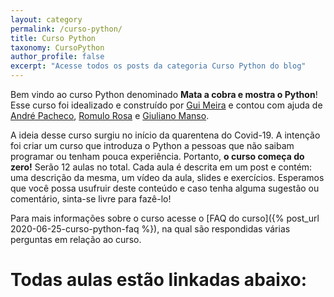 ```yaml
---
layout: category
permalink: /curso-python/
title: Curso Python
taxonomy: CursoPython
author_profile: false
excerpt: "Acesse todos os posts da categoria Curso Python do blog"
---
```


Bem vindo ao curso Python denominado **Mata a cobra e mostra o Python**! Esse curso foi idealizado e construído por [Gui Meira](https://twitter.com/gtmeira) e contou com ajuda de [André Pacheco](https://twitter.com/paaatcha), [Romulo Rosa](https://twitter.com/romulorosa) e [Giuliano Manso](https://twitter.com/GiulianoManso).


A ideia desse curso surgiu no início da quarentena do Covid-19. A intenção foi criar um curso que introduza o Python a pessoas que não saibam programar ou tenham pouca experiência. Portanto, **o curso começa do zero!** Serão 12 aulas no total. Cada aula é descrita em um post e contém: uma descrição da mesma, um vídeo da aula, slides e exercícios. Esperamos que você possa usufruir deste conteúdo e caso tenha alguma sugestão ou comentário, sinta-se livre para fazê-lo!


Para mais informações sobre o curso acesse o [FAQ do curso]({% post_url 2020-06-25-curso-python-faq %}), na qual são respondidas várias perguntas em relação ao curso.

# Todas aulas estão linkadas abaixo: